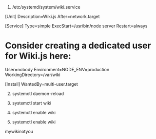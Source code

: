 1. /etc/systemd/system/wiki.service

[Unit]
Description=Wiki.js
After=network.target

[Service]
Type=simple
ExecStart=/usr/bin/node server
Restart=always
# Consider creating a dedicated user for Wiki.js here:
User=nobody
Environment=NODE_ENV=production
WorkingDirectory=/var/wiki

[Install]
WantedBy=multi-user.target


2. systemctl daemon-reload

3. systemctl start wiki

4. systemctl enable wiki

5. systemctl enable wiki

mywikinotyou




